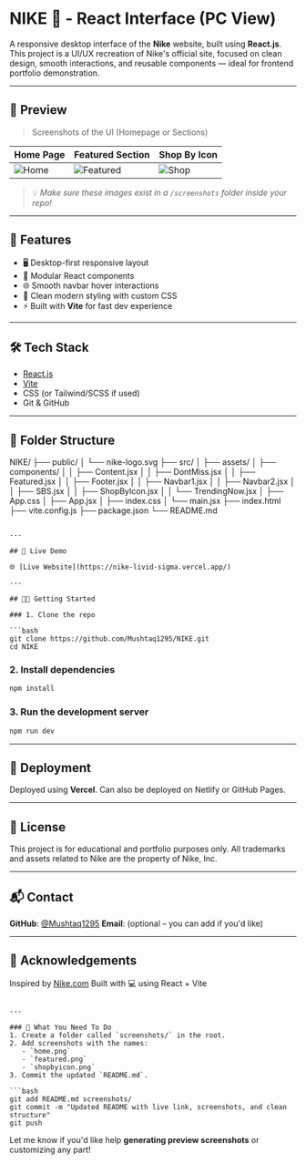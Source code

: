 

# NIKE 👟 - React Interface (PC View)

A responsive desktop interface of the **Nike** website, built using **React.js**. This project is a UI/UX recreation of Nike's official site, focused on clean design, smooth interactions, and reusable components — ideal for frontend portfolio demonstration.

---

## 📸 Preview

> Screenshots of the UI (Homepage or Sections)

| Home Page | Featured Section | Shop By Icon |
|-----------|------------------|---------------|
| ![Home](./screenshots/home.png) | ![Featured](./screenshots/featured.png) | ![Shop](./screenshots/shopbyicon.png) |

> 💡 _Make sure these images exist in a `/screenshots` folder inside your repo!_

---

## 🚀 Features

- 🖥️ Desktop-first responsive layout
- 🧩 Modular React components
- 🌐 Smooth navbar hover interactions
- 🎨 Clean modern styling with custom CSS
- ⚡ Built with **Vite** for fast dev experience

---

## 🛠️ Tech Stack

- [React.js](https://reactjs.org/)
- [Vite](https://vitejs.dev/)
- CSS (or Tailwind/SCSS if used)
- Git & GitHub

---

## 📂 Folder Structure



NIKE/
├── public/
│   └── nike-logo.svg
├── src/
│   ├── assets/
│   ├── components/
│   │   ├── Content.jsx
│   │   ├── DontMiss.jsx
│   │   ├── Featured.jsx
│   │   ├── Footer.jsx
│   │   ├── Navbar1.jsx
│   │   ├── Navbar2.jsx
│   │   ├── SBS.jsx
│   │   ├── ShopByIcon.jsx
│   │   └── TrendingNow\.jsx
│   ├── App.css
│   ├── App.jsx
│   ├── index.css
│   └── main.jsx
├── index.html
├── vite.config.js
├── package.json
└── README.md

````

---

## 🔗 Live Demo

🌐 [Live Website](https://nike-livid-sigma.vercel.app/)

---

## 🧑‍💻 Getting Started

### 1. Clone the repo

```bash
git clone https://github.com/Mushtaq1295/NIKE.git
cd NIKE
````

### 2. Install dependencies

```bash
npm install
```

### 3. Run the development server

```bash
npm run dev
```

---

## 🚀 Deployment

Deployed using **Vercel**. Can also be deployed on Netlify or GitHub Pages.

---

## 📜 License

This project is for educational and portfolio purposes only. All trademarks and assets related to Nike are the property of Nike, Inc.

---

## 📬 Contact

**GitHub**: [@Mushtaq1295](https://github.com/Mushtaq1295)
**Email**: (optional – you can add if you'd like)

---

## 🙌 Acknowledgements

Inspired by [Nike.com](https://www.nike.com)
Built with 💻 using React + Vite

````

---

### 🔧 What You Need To Do
1. Create a folder called `screenshots/` in the root.
2. Add screenshots with the names:
   - `home.png`
   - `featured.png`
   - `shopbyicon.png`
3. Commit the updated `README.md`.

```bash
git add README.md screenshots/
git commit -m "Updated README with live link, screenshots, and clean structure"
git push
````

Let me know if you'd like help **generating preview screenshots** or customizing any part!
